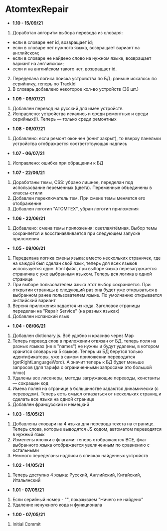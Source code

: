 # AtomtexRepair 

* <b>1.10 - 15/09/21</b>
1. Доработан алгоритм выбора перевода из словаря: 
 - если в словаре нет id, возвращает id;
 - если в словаре нет нужного языка, возвращает вариант на английском;
 - если в словаре не найдено слово на нужном языке, возвращает вариант на английском;
 - если и на английском такого нет, возвращает id.
2. Переделана логика поиска устройства по БД: раньше искалось по серийнику, теперь по TrackId
3. В словарь добавлено некоторое кол-во устройств (36 шт.)
* <b>1.09 - 09/07/21</b>
1. Добавлен перевод на русский для имен устройств
2. Исправлено: устройства искались и среди ремонтных и среди серийных(!). Теперь — только среди ремонтных 
* <b>1.08 - 06/07/21</b>
1. Добавлено: если ремонт окончен (юнит закрыт), то вверху панельки устройства отображается соответствующая надпись     
* <b>1.07 - 06/07/21</b>
1. Исправлено: ошибка при обращении к БД  
* <b>1.07 - 22/06/21</b>
1. Доработаны темы, CSS: убрано лишнее, переделан под использование переменных (цвета). Переменные объединены в классы-стили
2. Добавлен переключатель тем. При смене темы меняется его отображение
3. Добавлен логотип "АТОМТЕХ", убран логотип приложения
* <b>1.06 - 22/06/21</b>
1. Добавлено: смена темы приложения: светлая/тёмная. Выбор темы сохраняется и восстанавливается при следующем запуске приложения
* <b>1.05 - 09/06/21</b>
1. Переделана логика смены языка: вместо нескольких страничек, где на каждой был сделан свой язык, теперь для всех языков используется один .html файл, при выборе языка перезагружается страничка с уже выбранным языком. Теперь вся логика в одной странице
2. При выборе пользователем языка этот выбор сохраняется. При открытии страницы в следующий раз она будет уже открываться в выбранном ранее пользователем языке. По умолчанию открывается английский вариант
3. Версия приложения задается из кода. Заголовок страницы переделан на "Repair Service" (на разных языках)
4. Добавлен испанский язык
* <b>1.04 - 08/06/21</b>
1. Добавлен dictionary.js. Всё удобно и красиво через Map
2. Теперь перевод слов в приложении отвязан от БД, теперь поля на разных языках (не в "names") не нужны и будут удалены, в котором хранится словарь на 5 языков. Теперь из БД берутся только идентификаторы, уже в самом приложении переводятся (getRightLanguageWord). А значит теперь к БД будет меньше запросов (для тарифа с ограниченными запросами это большой плюс) 
3. Удалены все лисенеры, методы загружающие переводы, константы — сокращен код
4. Имена полей на странице в большинстве задаются динамически (с переводом). Теперь есть смысл отказаться от нескольких страниц и сделать все языки на одной странице
5. Добавлен французский и немецкий
* <b>1.03 - 15/05/21</b>
1. Добавлены словари на 4 языка для перевода текста на странице. Теперь слова, которые выводятся JS кодом, автоматом переводятся в нужный язык
2. Изменены кнопки с флагами: теперь отображаются ВСЕ, флаг выбранного языка отображается увеличенным по сравнению с остальными
3. Немного переделаны надписи в списках найденных устройств
* <b>1.02 - 14/05/21</b>
1. Теперь доступно 4 языка: Русский, Английский, Китайский, Итальянский  
* <b>1.01 - 07/05/21</b>
1. Если серийный номер - "", показываем "Ничего не найдено"
2. Удаление ненужного кода и функционала
* <b>1.00 - 07/05/21</b>
1. Initial Commit
